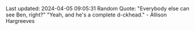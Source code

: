 Last updated: 2024-04-05 09:05:31
Random Quote: "Everybody else can see Ben, right?"
"Yeah, and he's a complete d-ckhead." - Allison Hargreeves